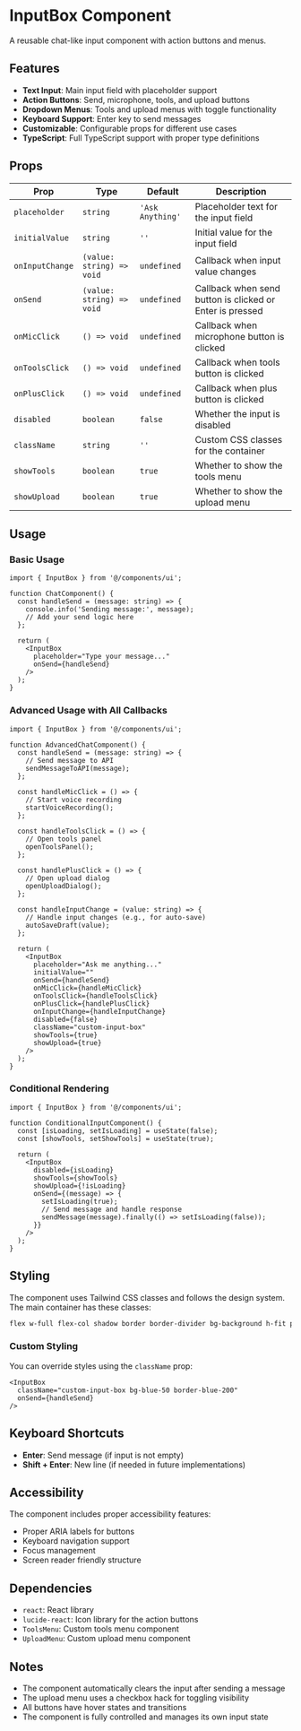 # InputBox Component

A reusable chat-like input component with action buttons and menus.

## Features

- **Text Input**: Main input field with placeholder support
- **Action Buttons**: Send, microphone, tools, and upload buttons
- **Dropdown Menus**: Tools and upload menus with toggle functionality
- **Keyboard Support**: Enter key to send messages
- **Customizable**: Configurable props for different use cases
- **TypeScript**: Full TypeScript support with proper type definitions

## Props

| Prop | Type | Default | Description |
|------|------|---------|-------------|
| `placeholder` | `string` | `'Ask Anything'` | Placeholder text for the input field |
| `initialValue` | `string` | `''` | Initial value for the input field |
| `onInputChange` | `(value: string) => void` | `undefined` | Callback when input value changes |
| `onSend` | `(value: string) => void` | `undefined` | Callback when send button is clicked or Enter is pressed |
| `onMicClick` | `() => void` | `undefined` | Callback when microphone button is clicked |
| `onToolsClick` | `() => void` | `undefined` | Callback when tools button is clicked |
| `onPlusClick` | `() => void` | `undefined` | Callback when plus button is clicked |
| `disabled` | `boolean` | `false` | Whether the input is disabled |
| `className` | `string` | `''` | Custom CSS classes for the container |
| `showTools` | `boolean` | `true` | Whether to show the tools menu |
| `showUpload` | `boolean` | `true` | Whether to show the upload menu |

## Usage

### Basic Usage

```tsx
import { InputBox } from '@/components/ui';

function ChatComponent() {
  const handleSend = (message: string) => {
    console.info('Sending message:', message);
    // Add your send logic here
  };

  return (
    <InputBox
      placeholder="Type your message..."
      onSend={handleSend}
    />
  );
}
```

### Advanced Usage with All Callbacks

```tsx
import { InputBox } from '@/components/ui';

function AdvancedChatComponent() {
  const handleSend = (message: string) => {
    // Send message to API
    sendMessageToAPI(message);
  };

  const handleMicClick = () => {
    // Start voice recording
    startVoiceRecording();
  };

  const handleToolsClick = () => {
    // Open tools panel
    openToolsPanel();
  };

  const handlePlusClick = () => {
    // Open upload dialog
    openUploadDialog();
  };

  const handleInputChange = (value: string) => {
    // Handle input changes (e.g., for auto-save)
    autoSaveDraft(value);
  };

  return (
    <InputBox
      placeholder="Ask me anything..."
      initialValue=""
      onSend={handleSend}
      onMicClick={handleMicClick}
      onToolsClick={handleToolsClick}
      onPlusClick={handlePlusClick}
      onInputChange={handleInputChange}
      disabled={false}
      className="custom-input-box"
      showTools={true}
      showUpload={true}
    />
  );
}
```

### Conditional Rendering

```tsx
import { InputBox } from '@/components/ui';

function ConditionalInputComponent() {
  const [isLoading, setIsLoading] = useState(false);
  const [showTools, setShowTools] = useState(true);

  return (
    <InputBox
      disabled={isLoading}
      showTools={showTools}
      showUpload={!isLoading}
      onSend={(message) => {
        setIsLoading(true);
        // Send message and handle response
        sendMessage(message).finally(() => setIsLoading(false));
      }}
    />
  );
}
```

## Styling

The component uses Tailwind CSS classes and follows the design system. The main container has these classes:

```css
flex w-full flex-col shadow border border-divider bg-background h-fit px-2 py-4 rounded-8 gap-2 group
```

### Custom Styling

You can override styles using the `className` prop:

```tsx
<InputBox
  className="custom-input-box bg-blue-50 border-blue-200"
  onSend={handleSend}
/>
```

## Keyboard Shortcuts

- **Enter**: Send message (if input is not empty)
- **Shift + Enter**: New line (if needed in future implementations)

## Accessibility

The component includes proper accessibility features:

- Proper ARIA labels for buttons
- Keyboard navigation support
- Focus management
- Screen reader friendly structure

## Dependencies

- `react`: React library
- `lucide-react`: Icon library for the action buttons
- `ToolsMenu`: Custom tools menu component
- `UploadMenu`: Custom upload menu component

## Notes

- The component automatically clears the input after sending a message
- The upload menu uses a checkbox hack for toggling visibility
- All buttons have hover states and transitions
- The component is fully controlled and manages its own input state 